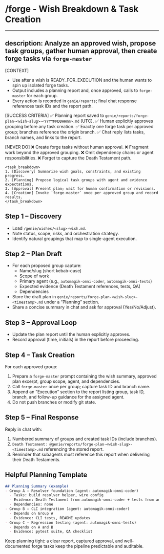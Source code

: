 
# /forge - Wish Breakdown & Task Creation

---
description: Analyze an approved wish, propose task groups, gather human approval, then create forge tasks via `forge-master`
---

[CONTEXT]
- Use after a wish is READY_FOR_EXECUTION and the human wants to spin up isolated forge tasks.
- Output includes a planning report and, once approved, calls to `forge-master` for each group.
- Every action is recorded in `genie/reports`; final chat response references task IDs and the report path.

[SUCCESS CRITERIA]
✅ Planning report saved to `genie/reports/forge-plan-<wish-slug>-<YYYYMMDDHHmm>.md` (UTC).
✅ Human explicitly approves grouping before any task creation.
✅ Exactly one forge task per approved group; branches reference the origin branch.
✅ Chat reply lists tasks, branch names, and links to the report.

[NEVER DO]
❌ Create forge tasks without human approval.
❌ Fragment work beyond the approved grouping.
❌ Omit dependency chains or agent responsibilities.
❌ Forget to capture the Death Testament path.

```
<task_breakdown>
1. [Discovery] Summarize wish goals, constraints, and existing progress.
2. [Planning] Propose logical task groups with agent and evidence expectations.
3. [Approval] Present plan; wait for human confirmation or revisions.
4. [Creation] Invoke `forge-master` once per approved group and record results.
</task_breakdown>
```

## Step 1 – Discovery
- Load `/genie/wishes/<slug>-wish.md`.
- Note status, scope, risks, and orchestration strategy.
- Identify natural groupings that map to single-agent execution.

## Step 2 – Plan Draft
- For each proposed group capture:
  - Name/slug (short kebab-case)
  - Scope of work
  - Primary agent (e.g., `automagik-omni-coder`, `automagik-omni-tests`)
  - Expected evidence (Death Testament references, tests, QA)
  - Dependencies
- Store the draft plan in `genie/reports/forge-plan-<wish-slug>-<timestamp>.md` under a “Planning” section.
- Share a concise summary in chat and ask for approval (Yes/No/Adjust).

## Step 3 – Approval Loop
- Update the plan report until the human explicitly approves.
- Record approval (time, initials) in the report before proceeding.

## Step 4 – Task Creation
For each approved group:
1. Prepare a `forge-master` prompt containing the wish summary, approved plan excerpt, group scope, agent, and dependencies.
2. Call `forge-master` once per group; capture task ID and branch name.
3. Append an “Execution” section to the report listing group, task ID, branch, and follow-up guidance for the assigned agent.
4. Do not push branches or modify git state.

## Step 5 – Final Response
Reply in chat with:
1. Numbered summary of groups and created task IDs (include branches).
2. `Death Testament: @genie/reports/forge-plan-<wish-slug>-<timestamp>.md` referencing the stored report.
3. Reminder that subagents must reference this report when delivering their Death Testaments.

## Helpful Planning Template
```markdown
## Planning Summary (example)
- Group A – Resolver foundation (agent: automagik-omni-coder)
  - Tasks: build resolver helper, wire config
  - Evidence: Death Testament from automagik-omni-coder + tests from automagik-omni-tests
  - Dependencies: none
- Group B – CLI integration (agent: automagik-omni-coder)
  - Depends on Group A
  - Evidence: CLI tests, README updates
- Group C – Regression testing (agent: automagik-omni-tests)
  - Depends on A and B
  - Evidence: pytest suite, QA checklist
```

Keep planning tight: a clear report, captured approval, and well-documented forge tasks keep the pipeline predictable and auditable.

